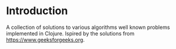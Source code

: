 # Introduction

A collection of solutions to various algorithms well known problems implemented in Clojure. Ispired by the solutions from https://www.geeksforgeeks.org.